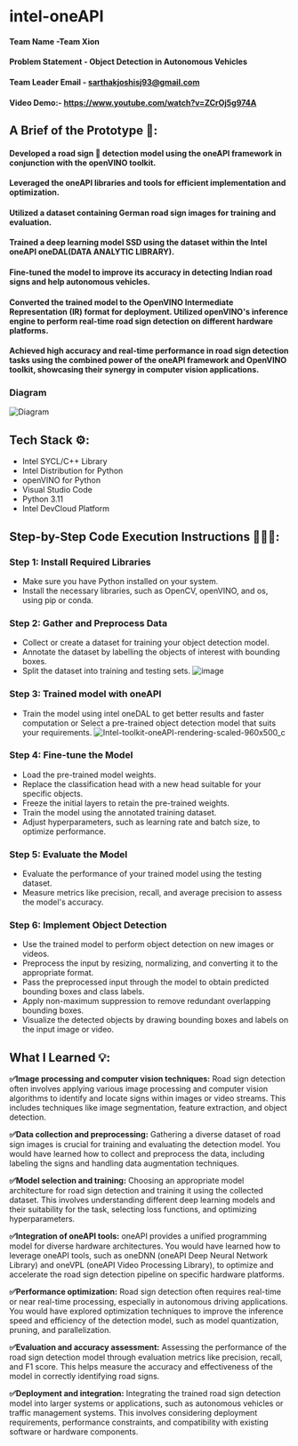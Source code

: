 # intel-oneAPI

#### Team Name -Team Xion
#### Problem Statement - Object Detection in Autonomous Vehicles
#### Team Leader Email - sarthakjoshisj93@gmail.com

#### Video Demo:- https://www.youtube.com/watch?v=ZCrOj5g974A

## A Brief of the Prototype 🎦:
  #### Developed a road sign 🛑 detection model using the oneAPI framework in conjunction with the openVINO toolkit. 
  #### Leveraged the oneAPI libraries and tools for efficient implementation and optimization. 
  #### Utilized a dataset containing German road sign images for training and evaluation. 
  #### Trained a deep learning model SSD using the dataset within the Intel oneAPI oneDAL(DATA ANALYTIC LIBRARY). 
  #### Fine-tuned the model to improve its accuracy in detecting Indian road signs and help autonomous vehicles.
  #### Converted the trained model to the OpenVINO Intermediate Representation (IR) format for deployment. Utilized openVINO's inference engine to perform real-time road sign detection on different hardware platforms. 
  #### Achieved high accuracy and real-time performance in road sign detection tasks using the combined power of the oneAPI framework and OpenVINO toolkit, showcasing their synergy in computer vision applications.
  
  ### Diagram
  ![Diagram](https://github.com/Craniace/intel-oneAPI/assets/100042684/be5c1803-083c-4879-8cde-c2d4ec154092)


## Tech Stack ⚙: 
   * Intel SYCL/C++ Library
   * Intel Distribution for Python
   * openVINO for Python
   * Visual Studio Code
   * Python 3.11
   * Intel DevCloud Platform
   
## Step-by-Step Code Execution Instructions 👨🏻‍💻:
   ### Step 1: Install Required Libraries

- Make sure you have Python installed on your system.
- Install the necessary libraries, such as OpenCV, openVINO, and os, using pip or conda.

### Step 2: Gather and Preprocess Data

- Collect or create a dataset for training your object detection model.
- Annotate the dataset by labelling the objects of interest with bounding boxes.
- Split the dataset into training and testing sets.
 ![image](https://github.com/Craniace/intel-oneAPI/assets/100042684/24732fa4-96bd-4e73-9739-28273e372c65)


### Step 3: Trained model with **oneAPI**

- Train the model using intel oneDAL to get better results and faster computation or Select a pre-trained object detection model that suits your requirements.
![Intel-toolkit-oneAPI-rendering-scaled-960x500_c](https://github.com/Craniace/intel-oneAPI/assets/100042684/ed06ad19-dcc6-4546-96be-1b1e72a5e914)

### Step 4: Fine-tune the Model

- Load the pre-trained model weights.
- Replace the classification head with a new head suitable for your specific objects.
- Freeze the initial layers to retain the pre-trained weights.
- Train the model using the annotated training dataset.
- Adjust hyperparameters, such as learning rate and batch size, to optimize performance.

### Step 5: Evaluate the Model

- Evaluate the performance of your trained model using the testing dataset.
- Measure metrics like precision, recall, and average precision to assess the model's accuracy.

### Step 6: Implement Object Detection

- Use the trained model to perform object detection on new images or videos.
- Preprocess the input by resizing, normalizing, and converting it to the appropriate format.
- Pass the preprocessed input through the model to obtain predicted bounding boxes and class labels.
- Apply non-maximum suppression to remove redundant overlapping bounding boxes.
- Visualize the detected objects by drawing bounding boxes and labels on the input image or video.

  
## What I Learned 💡:
 **✅Image processing and computer vision techniques:** Road sign detection often involves applying various image processing and computer vision algorithms to identify and locate signs within images or video streams. This includes techniques like image segmentation, feature extraction, and object detection.

**✅Data collection and preprocessing:** Gathering a diverse dataset of road sign images is crucial for training and evaluating the detection model. You would have learned how to collect and preprocess the data, including labeling the signs and handling data augmentation techniques.

**✅Model selection and training:** Choosing an appropriate model architecture for road sign detection and training it using the collected dataset. This involves understanding different deep learning models and their suitability for the task, selecting loss functions, and optimizing hyperparameters.

**✅Integration of oneAPI tools:** oneAPI provides a unified programming model for diverse hardware architectures. You would have learned how to leverage oneAPI tools, such as oneDNN (oneAPI Deep Neural Network Library) and oneVPL (oneAPI Video Processing Library), to optimize and accelerate the road sign detection pipeline on specific hardware platforms.

**✅Performance optimization:** Road sign detection often requires real-time or near real-time processing, especially in autonomous driving applications. You would have explored optimization techniques to improve the inference speed and efficiency of the detection model, such as model quantization, pruning, and parallelization.

**✅Evaluation and accuracy assessment:** Assessing the performance of the road sign detection model through evaluation metrics like precision, recall, and F1 score. This helps measure the accuracy and effectiveness of the model in correctly identifying road signs.

**✅Deployment and integration:** Integrating the trained road sign detection model into larger systems or applications, such as autonomous vehicles or traffic management systems. This involves considering deployment requirements, performance constraints, and compatibility with existing software or hardware components.


